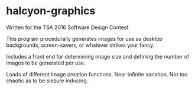 # halcyon-graphics

Written for the TSA 2016 Software Design Contest

This program procedurally generates images for use as desktop backgrounds, screen-savers, or whatever strikes your fancy.

Includes a front end for determining image size and defining the number of images to be generated per use.

Loads of different image creation functions. Near infinite variation. Not too chaotic as to be siezure inducing.



